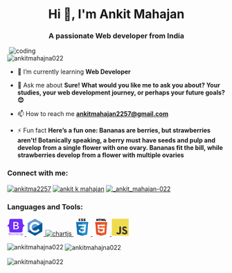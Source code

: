 <h1 align="center">Hi 👋, I'm Ankit Mahajan</h1>
<h3 align="center">A passionate Web developer from India</h3>
<img align="right" alt="coding" width="500px" src="https://cdni.iconscout.com/illustration/premium/thumb/full-stack-developer-illustration-download-in-svg-png-gif-file-formats--binary-coding-design-digital-modern-technology-pack-development-illustrations-1651585.png">
<p align="left"> <img src="https://komarev.com/ghpvc/?username=ankitmahajna022&label=Profile%20views&color=0e75b6&style=flat" alt="ankitmahajna022" /> </p>

- 🌱 I’m currently learning **Web Developer**

- 💬 Ask me about **Sure! What would you like me to ask you about? Your studies, your web development journey, or perhaps your future goals? 😊**

- 📫 How to reach me **ankitmahajan2257@gmail.com**

- ⚡ Fun fact **Here’s a fun one: Bananas are berries, but strawberries aren’t! Botanically speaking, a berry must have seeds and pulp and develop from a single flower with one ovary. Bananas fit the bill, while strawberries develop from a flower with multiple ovaries**

<h3 align="left">Connect with me:</h3>
<p align="left">
<a href="https://twitter.com/ankitma2257" target="blank"><img align="center" src="https://raw.githubusercontent.com/rahuldkjain/github-profile-readme-generator/master/src/images/icons/Social/twitter.svg" alt="ankitma2257" height="30" width="40" /></a>
<a href="https://fb.com/ankit k mahajan" target="blank"><img align="center" src="https://raw.githubusercontent.com/rahuldkjain/github-profile-readme-generator/master/src/images/icons/Social/facebook.svg" alt="ankit k mahajan" height="30" width="40" /></a>
<a href="https://instagram.com/_ankit_mahajan-022" target="blank"><img align="center" src="https://raw.githubusercontent.com/rahuldkjain/github-profile-readme-generator/master/src/images/icons/Social/instagram.svg" alt="_ankit_mahajan-022" height="30" width="40" /></a>
</p>

<h3 align="left">Languages and Tools:</h3>
<p align="left"> <a href="https://getbootstrap.com" target="_blank" rel="noreferrer"> <img src="https://raw.githubusercontent.com/devicons/devicon/master/icons/bootstrap/bootstrap-plain-wordmark.svg" alt="bootstrap" width="40" height="40"/> </a> <a href="https://www.cprogramming.com/" target="_blank" rel="noreferrer"> <img src="https://raw.githubusercontent.com/devicons/devicon/master/icons/c/c-original.svg" alt="c" width="40" height="40"/> </a> <a href="https://www.chartjs.org" target="_blank" rel="noreferrer"> <img src="https://www.chartjs.org/media/logo-title.svg" alt="chartjs" width="40" height="40"/> </a> <a href="https://www.w3schools.com/css/" target="_blank" rel="noreferrer"> <img src="https://raw.githubusercontent.com/devicons/devicon/master/icons/css3/css3-original-wordmark.svg" alt="css3" width="40" height="40"/> </a> <a href="https://www.w3.org/html/" target="_blank" rel="noreferrer"> <img src="https://raw.githubusercontent.com/devicons/devicon/master/icons/html5/html5-original-wordmark.svg" alt="html5" width="40" height="40"/> </a> <a href="https://developer.mozilla.org/en-US/docs/Web/JavaScript" target="_blank" rel="noreferrer"> <img src="https://raw.githubusercontent.com/devicons/devicon/master/icons/javascript/javascript-original.svg" alt="javascript" width="40" height="40"/> </a> </p>

<p><img align="left" src="https://github-readme-stats.vercel.app/api/top-langs?username=ankitmahajna022&show_icons=true&locale=en&layout=compact" alt="ankitmahajna022" /></p>

<p>&nbsp;<img align="center" src="https://github-readme-stats.vercel.app/api?username=ankitmahajna022&show_icons=true&locale=en" alt="ankitmahajna022" /></p>

<p><img align="center" src="https://github-readme-streak-stats.herokuapp.com/?user=ankitmahajna022&" alt="ankitmahajna022" /></p>
